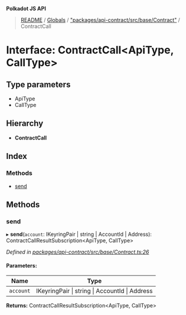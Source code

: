 **Polkadot JS API**

> [README](../README.md) / [Globals](../globals.md) / ["packages/api-contract/src/base/Contract"](../modules/_packages_api_contract_src_base_contract_.md) / ContractCall

# Interface: ContractCall\<**ApiType, CallType**>

## Type parameters

* ApiType
* CallType

## Hierarchy

* **ContractCall**

## Index

### Methods

* [send](_packages_api_contract_src_base_contract_.contractcall.md#send)

## Methods

### send

▸ **send**(`account`: IKeyringPair \| string \| AccountId \| Address): ContractCallResultSubscription\<ApiType, CallType>

*Defined in [packages/api-contract/src/base/Contract.ts:26](https://github.com/polkadot-js/api/blob/e055438c5/packages/api-contract/src/base/Contract.ts#L26)*

#### Parameters:

Name | Type |
------ | ------ |
`account` | IKeyringPair \| string \| AccountId \| Address |

**Returns:** ContractCallResultSubscription\<ApiType, CallType>

